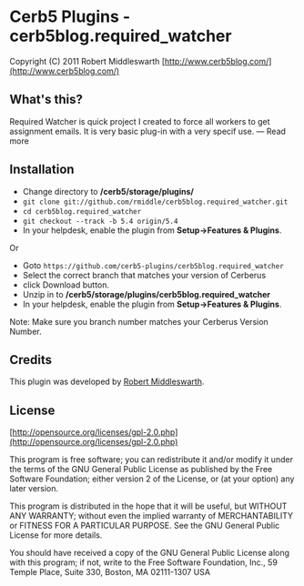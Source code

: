 Cerb5 Plugins - cerb5blog.required_watcher
===========================================
Copyright (C) 2011 Robert Middleswarth
[http://www.cerb5blog.com/](http://www.cerb5blog.com/)  

What's this?
------------
Required Watcher is quick project I created to force all workers to get assignment emails. It is very basic plug-in with a very specif use. — Read more 

Installation
------------
* Change directory to **/cerb5/storage/plugins/**
* `git clone git://github.com/rmiddle/cerb5blog.required_watcher.git`
* `cd cerb5blog.required_watcher`
* `git checkout --track -b 5.4 origin/5.4`
* In your helpdesk, enable the plugin from **Setup->Features & Plugins**.

Or
* Goto `https://github.com/cerb5-plugins/cerb5blog.required_watcher`
* Select the correct branch that matches your version of Cerberus
* click Download button.
* Unzip in to **/cerb5/storage/plugins/cerb5blog.required_watcher**
* In your helpdesk, enable the plugin from **Setup->Features & Plugins**.

Note: Make sure you branch number matches your Cerberus Version Number.

Credits
-------
This plugin was developed by [Robert Middleswarth](http://www.cerb5blog.com/).

License
-------

[http://opensource.org/licenses/gpl-2.0.php](http://opensource.org/licenses/gpl-2.0.php)  

This program is free software; you can redistribute it and/or modify it under the terms of the GNU General Public License as published by the Free Software Foundation; either version 2 of the License, or (at your option) any later version.

This program is distributed in the hope that it will be useful, but WITHOUT ANY WARRANTY; without even the implied warranty of MERCHANTABILITY or FITNESS FOR A PARTICULAR PURPOSE. See the GNU General Public License for more details.

You should have received a copy of the GNU General Public License along with this program; if not, write to the Free Software Foundation, Inc., 59 Temple Place, Suite 330, Boston, MA 02111-1307 USA
